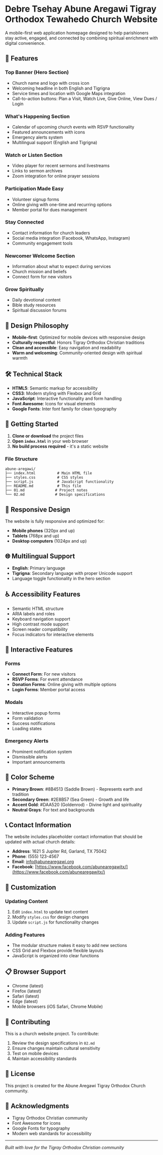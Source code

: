 # Debre Tsehay Abune Aregawi Tigray Orthodox Tewahedo Church Website

A mobile-first web application homepage designed to help parishioners stay active, engaged, and connected by combining spiritual enrichment with digital convenience.

## 🌟 Features

### Top Banner (Hero Section)
- Church name and logo with cross icon
- Welcoming headline in both English and Tigrigna
- Service times and location with Google Maps integration
- Call-to-action buttons: Plan a Visit, Watch Live, Give Online, View Dues / Login

### What's Happening Section
- Calendar of upcoming church events with RSVP functionality
- Featured announcements with icons
- Emergency alerts system
- Multilingual support (English and Tigrigna)

### Watch or Listen Section
- Video player for recent sermons and livestreams
- Links to sermon archives
- Zoom integration for online prayer sessions

### Participation Made Easy
- Volunteer signup forms
- Online giving with one-time and recurring options
- Member portal for dues management

### Stay Connected
- Contact information for church leaders
- Social media integration (Facebook, WhatsApp, Instagram)
- Community engagement tools

### Newcomer Welcome Section
- Information about what to expect during services
- Church mission and beliefs
- Connect form for new visitors

### Grow Spiritually
- Daily devotional content
- Bible study resources
- Spiritual discussion forums

## 🎨 Design Philosophy

- **Mobile-first**: Optimized for mobile devices with responsive design
- **Culturally respectful**: Honors Tigray Orthodox Christian traditions
- **Clean and accessible**: Easy navigation and readability
- **Warm and welcoming**: Community-oriented design with spiritual warmth

## 🛠️ Technical Stack

- **HTML5**: Semantic markup for accessibility
- **CSS3**: Modern styling with Flexbox and Grid
- **JavaScript**: Interactive functionality and form handling
- **Font Awesome**: Icons for visual elements
- **Google Fonts**: Inter font family for clean typography

## 🚀 Getting Started

1. **Clone or download** the project files
2. **Open `index.html`** in your web browser
3. **No build process required** - it's a static website

### File Structure
```
abune-aregawi/
├── index.html          # Main HTML file
├── styles.css          # CSS styles
├── script.js           # JavaScript functionality
├── README.md           # This file
├── 01.md              # Project notes
└── 02.md              # Design specifications
```

## 📱 Responsive Design

The website is fully responsive and optimized for:
- **Mobile phones** (320px and up)
- **Tablets** (768px and up)
- **Desktop computers** (1024px and up)

## 🌐 Multilingual Support

- **English**: Primary language
- **Tigrigna**: Secondary language with proper Unicode support
- Language toggle functionality in the hero section

## ♿ Accessibility Features

- Semantic HTML structure
- ARIA labels and roles
- Keyboard navigation support
- High contrast mode support
- Screen reader compatibility
- Focus indicators for interactive elements

## 🎯 Interactive Features

### Forms
- **Connect Form**: For new visitors
- **RSVP Forms**: For event attendance
- **Donation Forms**: Online giving with multiple options
- **Login Forms**: Member portal access

### Modals
- Interactive popup forms
- Form validation
- Success notifications
- Loading states

### Emergency Alerts
- Prominent notification system
- Dismissible alerts
- Important announcements

## 🎨 Color Scheme

- **Primary Brown**: #8B4513 (Saddle Brown) - Represents earth and tradition
- **Secondary Green**: #2E8B57 (Sea Green) - Growth and life
- **Accent Gold**: #DAA520 (Goldenrod) - Divine light and spirituality
- **Neutral Grays**: For text and backgrounds

## 📞 Contact Information

The website includes placeholder contact information that should be updated with actual church details:

- **Address**: 1621 S Jupiter Rd, Garland, TX 75042
- **Phone**: (555) 123-4567
- **Email**: info@abunearegawi.org
- **Facebook**: [https://www.facebook.com/abunearegawitx/](https://www.facebook.com/abunearegawitx/)

## 🔧 Customization

### Updating Content
1. Edit `index.html` to update text content
2. Modify `styles.css` for design changes
3. Update `script.js` for functionality changes

### Adding Features
- The modular structure makes it easy to add new sections
- CSS Grid and Flexbox provide flexible layouts
- JavaScript is organized into clear functions

## 📋 Browser Support

- Chrome (latest)
- Firefox (latest)
- Safari (latest)
- Edge (latest)
- Mobile browsers (iOS Safari, Chrome Mobile)

## 🤝 Contributing

This is a church website project. To contribute:
1. Review the design specifications in `02.md`
2. Ensure changes maintain cultural sensitivity
3. Test on mobile devices
4. Maintain accessibility standards

## 📄 License

This project is created for the Abune Aregawi Tigray Orthodox Church community.

## 🙏 Acknowledgments

- Tigray Orthodox Christian community
- Font Awesome for icons
- Google Fonts for typography
- Modern web standards for accessibility

---

*Built with love for the Tigray Orthodox Christian community* 